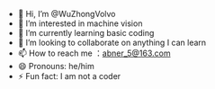 - 👋 Hi, I’m @WuZhongVolvo
- 👀 I’m interested in machine vision
- 🌱 I’m currently learning basic coding
- 💞️ I’m looking to collaborate on anything I can learn
- 📫 How to reach me ：abner_5@163.com
- 😄 Pronouns: he/him
- ⚡ Fun fact: I am not a coder

<!---
WuZhongVolvo/WuZhongVolvo is a ✨ special ✨ repository because its `README.md` (this file) appears on your GitHub profile.
You can click the Preview link to take a look at your changes.
--->
